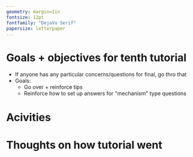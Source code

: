 ```yaml
---  
geometry: margin=1in  
fontsize: 12pt  
fontfamily: "DejaVu Serif"  
papersize: letterpaper  
...  
```


# Goals + objectives for tenth tutorial #
  
* If anyone has any particular concerns/questions for final, go thro
  that
* Goals:
    * Go over + reinforce tips
    * Reinforce how to set up answers for "mechanism" type questions

# Acivities #



# Thoughts on how tutorial went #

